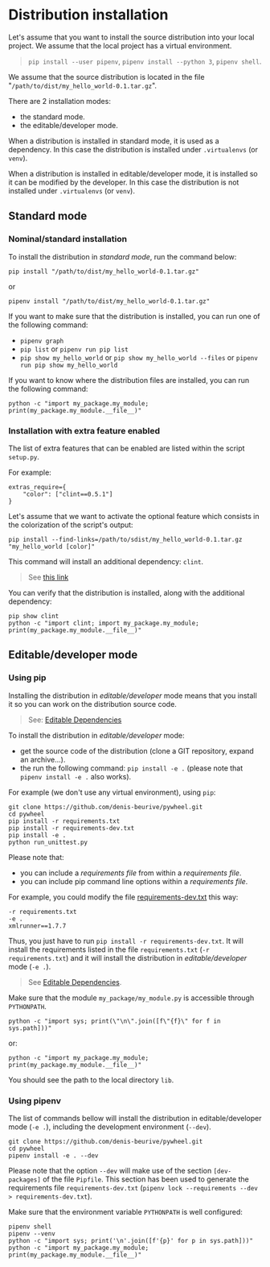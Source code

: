 # Distribution installation

Let's assume that you want to install the source distribution into your local project.
We assume that the local project has a virtual environment. 

> `pip install --user pipenv`, `pipenv install --python 3`, `pipenv shell`.

We assume that the source distribution is located in the file "`/path/to/dist/my_hello_world-0.1.tar.gz`".

There are 2 installation modes:
* the standard mode.
* the editable/developer mode.

When a distribution is installed in standard mode, it is used as a dependency.
In this case the distribution is installed under `.virtualenvs` (or `venv`).

When a distribution is installed in editable/developer mode, it is installed so it can be modified by the developer.
In this case the distribution is not installed under `.virtualenvs` (or `venv`).

## Standard mode

### Nominal/standard installation

To install the distribution in _standard mode_, run the command below:

    pip install "/path/to/dist/my_hello_world-0.1.tar.gz"

or

    pipenv install "/path/to/dist/my_hello_world-0.1.tar.gz"

If you want to make sure that the distribution is installed, you can run one of the following command:

* `pipenv graph`
* `pip list` or  `pipenv run pip list`
* `pip show my_hello_world` or `pip show my_hello_world --files` or `pipenv run pip show my_hello_world`

If you want to know where the distribution files are installed, you can run the following command:

    python -c "import my_package.my_module; print(my_package.my_module.__file__)"

### Installation with extra feature enabled

The list of extra features that can be enabled are listed within the script `setup.py`.

For example:

    extras_require={
        "color": ["clint==0.5.1"]
    }

Let's assume that we want to activate the optional feature which consists in the colorization of the script's output:

	pip install --find-links=/path/to/sdist/my_hello_world-0.1.tar.gz  "my_hello_world [color]"

This command will install an additional dependency: `clint`.

> See [this link](https://packaging.python.org/tutorials/installing-packages/#installing-from-local-archives)

You can verify that the distribution is installed, along with the additional dependency:

    pip show clint
	python -c "import clint; import my_package.my_module; print(my_package.my_module.__file__)"

## Editable/developer mode

### Using pip

Installing the distribution in _editable/developer_ mode means that you install it so you can work on the distribution
source code. 

> See: [Editable Dependencies](https://pipenv-fork.readthedocs.io/en/latest/basics.html#editable-dependencies-e-g-e)

To install the distribution in _editable/developer_ mode:

* get the source code of the distribution (clone a GIT repository, expand an archive...).
* the run the following command: `pip install -e .` (please note that `pipenv install -e .` also works).

For example (we don't use any virtual environment), using `pip`:

    git clone https://github.com/denis-beurive/pywheel.git
    cd pywheel
    pip install -r requirements.txt
    pip install -r requirements-dev.txt
    pip install -e .
    python run_unittest.py
    
Please note that:

* you can include a _requirements file_ from within a _requirements file_.
* you can include pip command line options within a _requirements file_.

For example, you could modify the file [requirements-dev.txt](../requirements-dev.txt) this way:

    -r requirements.txt
    -e .
    xmlrunner==1.7.7

Thus, you just have to  run `pip install -r requirements-dev.txt`.
It will install the requirements listed in the file `requirements.txt` (`-r requirements.txt`) and it will install the
distribution in _editable/developer_ mode (`-e .`).
     
> See [Editable Dependencies](https://pipenv-fork.readthedocs.io/en/latest/basics.html#editable-dependencies-e-g-e).

Make sure that the module `my_package/my_module.py` is accessible through `PYTHONPATH`.

    python -c "import sys; print(\"\n\".join([f\"{f}\" for f in sys.path]))"

or:
    
    python -c "import my_package.my_module; print(my_package.my_module.__file__)"

You should see the path to the local directory `lib`.

### Using pipenv

The list of commands bellow will install the distribution in editable/developer mode (`-e .`), including the development
environment (`--dev`).

    git clone https://github.com/denis-beurive/pywheel.git
    cd pywheel
    pipenv install -e . --dev
    
Please note that the option `--dev` will make use of the section `[dev-packages]` of the file `Pipfile`.
This section has been used to generate the requirements file `requirements-dev.txt`
(`pipenv lock --requirements --dev > requirements-dev.txt`).

Make sure that the environment variable `PYTHONPATH` is well configured:

    pipenv shell
    pipenv --venv
    python -c "import sys; print('\n'.join([f'{p}' for p in sys.path]))"
    python -c "import my_package.my_module; print(my_package.my_module.__file__)"
